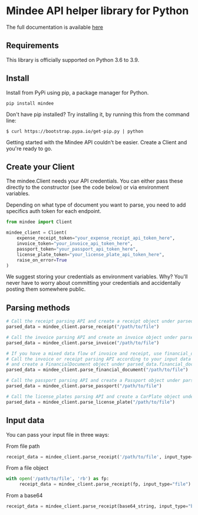 # Mindee API helper library for Python

The full documentation is available [here](https://developers.mindee.com/docs/getting-started)

## Requirements

This library is officially supported on Python 3.6 to 3.9.

## Install

Install from PyPi using pip, a package manager for Python.

```shell script
pip install mindee
```

Don't have pip installed? Try installing it, by running this from the command line:

```shell script
$ curl https://bootstrap.pypa.io/get-pip.py | python
```

Getting started with the Mindee API couldn't be easier.
Create a Client and you're ready to go.


## Create your Client

The mindee.Client needs your API credentials.
You can either pass these directly to the constructor (see the code below) or via environment variables.

Depending on what type of document you want to parse, you need to add specifics auth token for each endpoint.

```python
from mindee import Client

mindee_client = Client(
    expense_receipt_token="your_expense_receipt_api_token_here",
    invoice_token="your_invoice_api_token_here",
    passport_token="your_passport_api_token_here",
    license_plate_token="your_license_plate_api_token_here",
    raise_on_error=True
)
```

We suggest storing your credentials as environment variables.
Why? You'll never have to worry about committing your credentials and accidentally posting them somewhere public.


## Parsing methods

```python
# Call the receipt parsing API and create a receipt object under parsed_data.receipt
parsed_data = mindee_client.parse_receipt("/path/to/file")

# Call the invoice parsing API and create an invoice object under parsed_data.invoice
parsed_data = mindee_client.parse_invoice("/path/to/file")

# If you have a mixed data flow of invoice and receipt, use financial_document class
# Call the invoice or receipt parsing API according to your input data type
# and create a FinancialDocument object under parsed_data.financial_document
parsed_data = mindee_client.parse_financial_document("/path/to/file")

# Call the passport parsing API and create a Passport object under parsed_data.passport
parsed_data = mindee_client.parse_passport("/path/to/file")

# Call the license_plates parsing API and create a CarPlate object under parsed_data.license_plate
parsed_data = mindee_client.parse_license_plate("/path/to/file")
```

## Input data

You can pass your input file in three ways:

From file path
```python
receipt_data = mindee_client.parse_receipt('/path/to/file', input_type="path")
```

From a file object
```python
with open('/path/to/file', 'rb') as fp:
     receipt_data = mindee_client.parse_receipt(fp, input_type="file")
```

From a base64
```python
receipt_data = mindee_client.parse_receipt(base64_string, input_type="base64")
```

